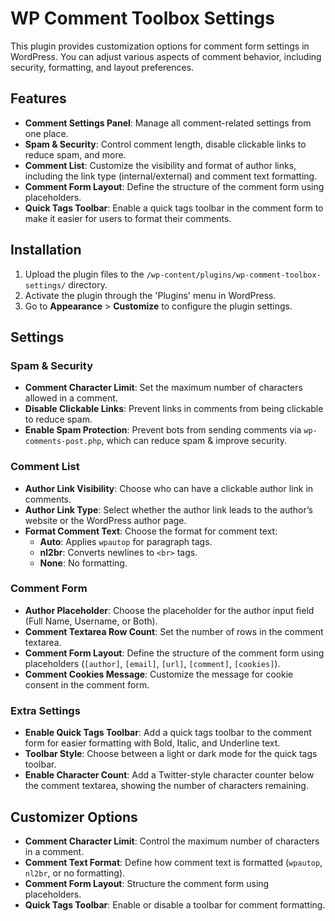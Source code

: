 # WP Comment Toolbox Settings

This plugin provides customization options for comment form settings in WordPress. You can adjust various aspects of comment behavior, including security, formatting, and layout preferences.

## Features

- **Comment Settings Panel**: Manage all comment-related settings from one place.
- **Spam & Security**: Control comment length, disable clickable links to reduce spam, and more.
- **Comment List**: Customize the visibility and format of author links, including the link type (internal/external) and comment text formatting.
- **Comment Form Layout**: Define the structure of the comment form using placeholders.
- **Quick Tags Toolbar**: Enable a quick tags toolbar in the comment form to make it easier for users to format their comments.

## Installation

1. Upload the plugin files to the `/wp-content/plugins/wp-comment-toolbox-settings/` directory.
2. Activate the plugin through the 'Plugins' menu in WordPress.
3. Go to **Appearance** > **Customize** to configure the plugin settings.

## Settings

### Spam & Security

- **Comment Character Limit**: Set the maximum number of characters allowed in a comment.
- **Disable Clickable Links**: Prevent links in comments from being clickable to reduce spam.
- **Enable Spam Protection**: Prevent bots from sending comments via `wp-comments-post.php`, which can reduce spam & improve security.

### Comment List

- **Author Link Visibility**: Choose who can have a clickable author link in comments.
- **Author Link Type**: Select whether the author link leads to the author’s website or the WordPress author page.
- **Format Comment Text**: Choose the format for comment text:
  - **Auto**: Applies `wpautop` for paragraph tags.
  - **nl2br**: Converts newlines to `<br>` tags.
  - **None**: No formatting.

### Comment Form

- **Author Placeholder**: Choose the placeholder for the author input field (Full Name, Username, or Both).
- **Comment Textarea Row Count**: Set the number of rows in the comment textarea.
- **Comment Form Layout**: Define the structure of the comment form using placeholders (`[author]`, `[email]`, `[url]`, `[comment]`, `[cookies]`).
- **Comment Cookies Message**: Customize the message for cookie consent in the comment form.

### Extra Settings

- **Enable Quick Tags Toolbar**: Add a quick tags toolbar to the comment form for easier formatting with Bold, Italic, and Underline text.
- **Toolbar Style**: Choose between a light or dark mode for the quick tags toolbar.
- **Enable Character Count**: Add a Twitter-style character counter below the comment textarea, showing the number of characters remaining.

## Customizer Options

- **Comment Character Limit**: Control the maximum number of characters in a comment.
- **Comment Text Format**: Define how comment text is formatted (`wpautop`, `nl2br`, or no formatting).
- **Comment Form Layout**: Structure the comment form using placeholders.
- **Quick Tags Toolbar**: Enable or disable a toolbar for comment formatting.
